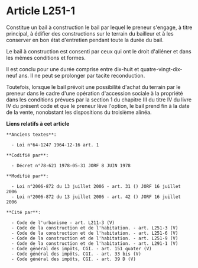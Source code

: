 # Article L251-1

Constitue un bail à construction le bail par lequel le preneur s'engage, à titre principal, à édifier des constructions sur
le terrain du bailleur et à les conserver en bon état d'entretien pendant toute la durée du bail.

Le bail à construction est consenti par ceux qui ont le droit d'aliéner et dans les mêmes conditions et formes.

Il est conclu pour une durée comprise entre dix-huit et quatre-vingt-dix-neuf ans. Il ne peut se prolonger par tacite
reconduction.

Toutefois, lorsque le bail prévoit une possibilité d'achat du terrain par le preneur dans le cadre d'une opération
d'accession sociale à la propriété dans les conditions prévues par la section 1 du chapitre III du titre IV du livre IV du
présent code et que le preneur lève l'option, le bail prend fin à la date de la vente, nonobstant les dispositions du
troisième alinéa.

**Liens relatifs à cet article**

	**Anciens textes**:

	  - Loi n°64-1247 1964-12-16 art. 1

	**Codifié par**:

	  - Décret n°78-621 1978-05-31 JORF 8 JUIN 1978

	**Modifié par**:

	  - Loi n°2006-872 du 13 juillet 2006 - art. 31 () JORF 16 juillet 2006
	  - Loi n°2006-872 du 13 juillet 2006 - art. 42 () JORF 16 juillet 2006

	**Cité par**:

	  - Code de l'urbanisme - art. L211-3 (V)
	  - Code de la construction et de l'habitation. - art. L251-3 (V)
	  - Code de la construction et de l'habitation. - art. L251-6 (V)
	  - Code de la construction et de l'habitation. - art. L251-9 (V)
	  - Code de la construction et de l'habitation. - art. L291-1 (V)
	  - Code général des impôts, CGI. - art. 151 quater (V)
	  - Code général des impôts, CGI. - art. 33 bis (V)
	  - Code général des impôts, CGI. - art. 39 D (V)
